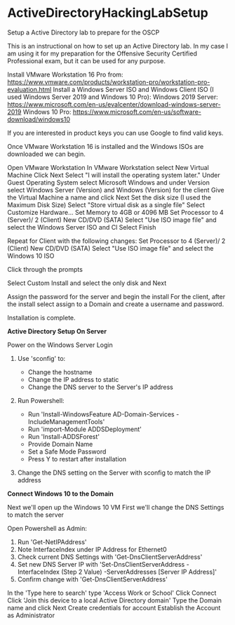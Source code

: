 # ActiveDirectoryHackingLabSetup
Setup a Active Directory lab to prepare for the OSCP

This is an instructional on how to set up an Active Directory lab. In my case I am using it for my preparation for the Offensive Security Certified Professional exam, but it can be used for any purpose.

Install VMware Workstation 16 Pro from: https://www.vmware.com/products/workstation-pro/workstation-pro-evaluation.html
Install a Windows Server ISO and Windows Client ISO (I used Windows Server 2019 and Windows 10 Pro): 
Windows 2019 Server: https://www.microsoft.com/en-us/evalcenter/download-windows-server-2019
Windows 10 Pro: https://www.microsoft.com/en-us/software-download/windows10

If you are interested in product keys you can use Google to find valid keys.

Once VMware Workstation 16 is installed and the Windows ISOs are downloaded we can begin.

Open VMware Workstation
In VMware Workstation select New Virtual Machine 
Click Next
Select "I will install the operating system later."
Under Guest Operating System select Microsoft Windows and under Version select Windows Server (Version) and Windows (Version) for the client
Give the Virtual Machine a name and click Next
Set the disk size (I used the Maximum Disk Size)
Select "Store virtual disk as a single file"
Select Customize Hardware...
Set Memory to 4GB or 4096 MB
Set Processor to 4 (Server)/ 2 (Client)
New CD/DVD (SATA) Select "Use ISO image file" and select the Windows Server ISO and Cl 
Select Finish

Repeat for Client with the following changes:
Set Processor to 4 (Server)/ 2 (Client)
New CD/DVD (SATA) Select "Use ISO image file" and select the Windows 10 ISO

Click through the prompts 

Select Custom Install and select the only disk and Next

Assign the password for the server and begin the install 
For the client, after the install select assign to a Domain and create a username and password.

Installation is complete.

**Active Directory Setup On Server**

Power on the Windows Server
Login

1. Use 'sconfig' to:
    - Change the hostname
    - Change the IP address to static
    - Change the DNS server to the Server's IP address
2. Run Powershell:
    - Run 'Install-WindowsFeature AD-Domain-Services -IncludeManagementTools'
    - Run 'import-Module ADDSDeployment'
    - Run 'Install-ADDSForest'
    - Provide Domain Name
    - Set a Safe Mode Password
    - Press Y to restart after installation

3. Change the DNS setting on the Server with sconfig to match the IP address

**Connect Windows 10 to the Domain**

Next we'll open up the Windows 10 VM
First we'll change the DNS Settings to match the server

Open Powershell as Admin:
1. Run 'Get-NetIPAddress'
2. Note InterfaceIndex under IP Address for Ethernet0
3. Check current DNS Settings with 'Get-DnsClientServerAddress'
4. Set new DNS Server IP with 'Set-DnsClientServerAddress -InterfaceIndex (Step 2 Value) -ServerAddresses [Server IP Address]'
5. Confirm change with 'Get-DnsClientServerAddress'

In the 'Type here to search' type 'Access Work or School'
Click Connect
Click 'Join this device to a local Active Directory domain'
Type the Domain name and click Next
Create credentials for account
Establish the Account as Administrator







